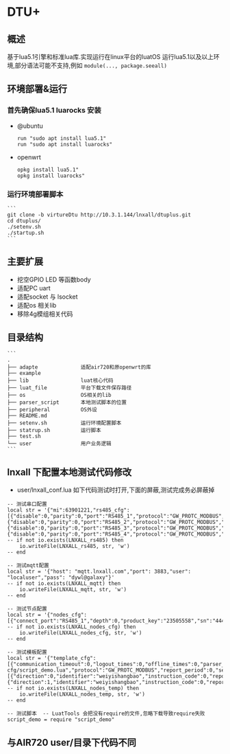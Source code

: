 # DTU+
## 概述
基于lua5.1引擎和标准lua库.实现运行在linux平台的luatOS
运行lua5.1以及以上环境,部分语法可能不支持,例如
    ```
    module(..., package.seeall)
    ```
## 环境部署&运行
### 首先确保lua5.1  luarocks 安装
* @ubuntu
    ```
    run "sudo apt install lua5.1"
    run "sudo apt install luarocks"
    ```
* openwrt
    ```
    opkg install lua5.1"
    opkg install luarocks"
    ```
### 运行环境部署脚本

    ```
    git clone -b virtureDtu http://10.3.1.144/lnxall/dtuplus.git
    cd dtuplus/
    ./setenv.sh
    ./startup.sh
    ```

## 主要扩展
* 挖空GPIO LED 等函数body
* 适配PC uart
* 适配socket 与 lsocket
* 适配os 相关lib
* 移除4g模组相关代码

## 目录结构

    ```
    .
    ├── adapte              适配air720和原openwrt的库
    ├── example
    ├── lib                 luat核心代码
    ├── luat_file           平台下载文件保存路径
    ├── os                  OS相关的lib
    ├── parser_script       本地测试脚本的位置
    ├── peripheral          OS外设
    ├── README.md
    ├── setenv.sh           运行环境配置脚本
    ├── statrup.sh          运行脚本
    ├── test.sh
    └── user                用户业务逻辑
    ```


## lnxall 下配置本地测试代码修改
* user/lnxall_conf.lua
如下代码测试时打开,下面的屏蔽,测试完成务必屏蔽掉
```
-- 测试串口配置
local str = '{"mi":63901221,"rs485_cfg":[{"disable":0,"parity":0,"port":"RS485_1","protocol":"GW_PROTC_MODBUS","speed":9600,"stop":1},{"disable":0,"parity":0,"port":"RS485_2","protocol":"GW_PROTC_MODBUS","speed":9600,"stop":1},{"disable":0,"parity":0,"port":"RS485_3","protocol":"GW_PROTC_MODBUS","speed":9600,"stop":1},{"disable":0,"parity":0,"port":"RS485_4","protocol":"GW_PROTC_MODBUS","speed":9600,"stop":1}],"timestamp":1587102806,"version":"uJloPlpCA3Bd"}'
-- if not io.exists(LNXALL_rs485) then
    io.writeFile(LNXALL_rs485, str, 'w')
-- end

-- 测试mqtt配置
local str = '{"host": "mqtt.lnxall.com","port": 3883,"user": "localuser","pass": "dywl@galaxy"}'
-- if not io.exists(LNXALL_mqtt) then
    io.writeFile(LNXALL_mqtt, str, 'w')
-- end

-- 测试节点配置
local str = '{"nodes_cfg":[{"connect_port":"RS485_1","depth":0,"product_key":"23505558","sn":"44444444444","template_id":"23505558","term_addr":"02"}]}'
-- if not io.exists(LNXALL_nodes_cfg) then
    io.writeFile(LNXALL_nodes_cfg, str, 'w')
-- end

-- 测试模板配置
local str = '{"template_cfg":[{"communication_timeout":0,"logout_times":0,"offline_times":0,"parser_url":"http://qa.iot.lnxall.com/iot/download/gateway-cfg/script_demo.lua","protocol":"GW_PROTC_MODBUS","report_period":0,"service_cfg":[{"direction":0,"identifier":"weiyishangbao","instruction_code":0,"report_period":10,"server_period":10},{"direction":1,"identifier":"weiyishangbao","instruction_code":0,"report_period":0,"server_period":0}],"template_id":"23505558","use_parser_url":1}]}'
-- if not io.exists(LNXALL_nodes_temp) then
    io.writeFile(LNXALL_nodes_temp, str, 'w')
-- end

-- 测试脚本  -- LuatTools 会把没有require的文件,忽略下载导致require失败
script_demo = require "script_demo"

```



## 与AIR720 user/目录下代码不同
```

```


